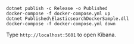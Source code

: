 ```
dotnet publish -c Release -o Published
docker-compose -f docker-compose.yml up
dotnet Published\ElasticsearchDockerSample.dll
docker-compose -f docker-compose.yml down
```

Type `http://localhost:5601` to open Kibana.